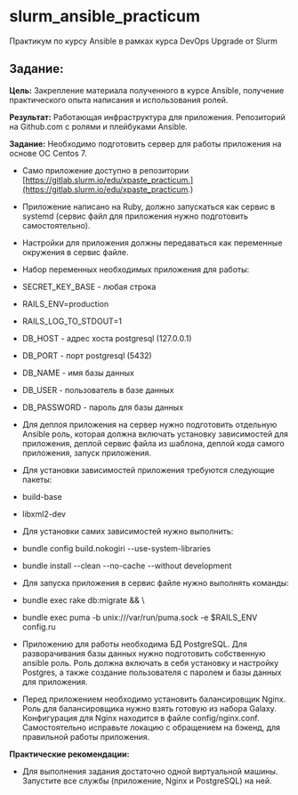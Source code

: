 # slurm_ansible_practicum
Практикум по курсу Ansible в рамках курса DevOps Upgrade от Slurm

## Задание:

**Цель:** Закрепление материала полученного в курсе Ansible, получение практического опыта написания и использования ролей.

**Результат:** Работающая инфраструктура для приложения. Репозиторий на Github.com с ролями и плейбуками Ansible.

**Задание:** Необходимо подготовить сервер для работы приложения на основе ОС Centos 7.

-   Само приложение доступно в репозитории  [https://gitlab.slurm.io/edu/xpaste_practicum.](https://gitlab.slurm.io/edu/xpaste_practicum.)
-   Приложение написано на Ruby, должно запускаться как сервис в systemd (сервис файл для приложения нужно подготовить самостоятельно).
-   Настройки для приложения должны передаваться как переменные окружения в сервис файле.
-   Набор переменных необходимых приложения для работы:

-   SECRET_KEY_BASE - любая строка
-   RAILS_ENV=production
-   RAILS_LOG_TO_STDOUT=1
-   DB_HOST - адрес хоста postgresql (127.0.0.1)
-   DB_PORT - порт postgresql (5432)
-   DB_NAME - имя базы данных
-   DB_USER - пользователь в базе данных
-   DB_PASSWORD - пароль для базы данных

-   Для деплоя приложения на сервер нужно подготовить отдельную Ansible роль, которая должна включать установку зависимостей для приложения, деплой сервис файла из шаблона, деплой кода самого приложения, запуск приложения.

-   Для установки зависимостей приложения требуются следующие пакеты:

-   build-base
-   libxml2-dev

-   Для установки самих зависимостей нужно выполнить:

-   bundle config build.nokogiri --use-system-libraries
-   bundle install --clean --no-cache --without development

-   Для запуска приложения в сервис файле нужно выполнять команды:

-   bundle exec rake db:migrate && \
-   bundle exec puma -b unix:///var/run/puma.sock -e $RAILS_ENV config.ru

-   Приложению для работы необходима БД PostgreSQL. Для разворачивания базы данных нужно подготовить собственную ansible роль. Роль должна включать в себя установку и настройку Postgres, а также создание пользователя с паролем и базы данных для приложения.
-   Перед приложением необходимо установить балансировщик Nginx. Роль для балансировщика нужно взять готовую из набора Galaxy. Конфигурация для Nginx находится в файле config/nginx.conf. Самостоятельно исправьте локацию с обращением на бэкенд, для правильной работы приложения.

**Практические рекомендации:**

-   Для выполнения задания достаточно одной виртуальной машины. Запустите все службы (приложение, Nginx и PostgreSQL) на ней.
